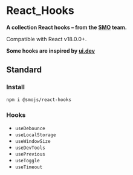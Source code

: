 # React_Hooks

**A collection React hooks – from the [SMO](https://smoteam.com) team.**

Compatible with React v18.0.0+.

**Some hooks are inspired by [ui.dev](https://ui.dev)**

## Standard

### Install

`npm i @smojs/react-hooks`

### Hooks

- `useDebounce`
- `useLocalStorage`
- `useWindowSize`
- `useDevTools`
- `usePrevious`
- `useToggle`
- `useTimeout`
